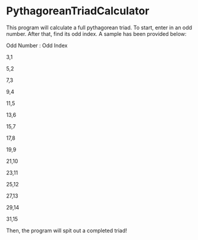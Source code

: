 # PythagoreanTriadCalculator
This program will calculate a full pythagorean triad.
To start, enter in an odd number.
After that, find its odd index. A sample has been provided below:

Odd Number : Odd Index

3,1

5,2

7,3

9,4

11,5

13,6

15,7

17,8

19,9

21,10

23,11

25,12

27,13

29,14

31,15


Then, the program will spit out a completed triad!
